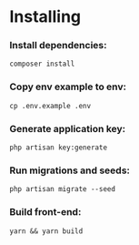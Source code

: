 # Installing


### Install dependencies:
````
composer install
````

### Copy env example to env: 
````
cp .env.example .env 
````

### Generate application key:
````
php artisan key:generate 
````

### Run migrations and seeds:
````
php artisan migrate --seed 
````

### Build front-end:
````
yarn && yarn build 
````
